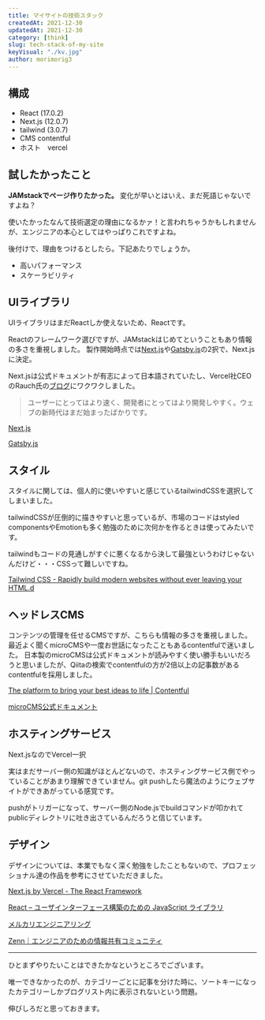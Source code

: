 ```yaml
---
title: マイサイトの技術スタック
createdAt: 2021-12-30
updatedAt: 2021-12-30
category: [think]
slug: tech-stack-of-my-site
keyVisual: "./kv.jpg"
author: morimorig3
---
```


## 構成

- React (17.0.2)
- Next.js (12.0.7)
- tailwind (3.0.7)
- CMS contentful
- ホスト　vercel

## 試したかったこと

**JAMstackでページ作りたかった。** 変化が早いとはいえ、まだ死語じゃないですよね？

使いたかったなんて技術選定の理由になるかァ！と言われちゃうかもしれませんが、エンジニアの本心としてはやっぱりこれですよね。

後付けで、理由をつけるとしたら。下記あたりでしょうか。

- 高いパフォーマンス
- スケーラビリティ

## UIライブラリ

UIライブラリはまだReactしか使えないため、Reactです。

Reactのフレームワーク選びですが、JAMstackはじめてということもあり情報の多さを重視しました。
製作開始時点では[Next.js](https://nextjs.org/ "Next.js")や[Gatsby.js](https://www.gatsbyjs.com/ "gatsby.js")の2択で、Next.jsに決定。

Next.jsは公式ドキュメントが有志によって日本語されていたし、Vercel社CEOのRauch氏の[ブログ](https://rauchg.com/ja/2020/vercel)にワクワクしました。

>ユーザーにとってはより速く、開発者にとってはより開発しやすく。ウェブの新時代はまだ始まったばかりです。

[Next.js](https://nextjs.org/)

[Gatsby.js](https://www.gatsbyjs.com/)

## スタイル

スタイルに関しては、個人的に使いやすいと感じているtailwindCSSを選択してしまいました。

tailwindCSSが圧倒的に描きやすいと思っているが、市場のコードはstyled componentsやEmotionも多く勉強のために次何かを作るときは使ってみたいです。

tailwindもコードの見通しがすぐに悪くなるから決して最強というわけじゃないんだけど・・・CSSって難しいですね。

[Tailwind CSS - Rapidly build modern websites without ever leaving your HTML.d](https://tailwindcss.com/)

## ヘッドレスCMS

コンテンツの管理を任せるCMSですが、こちらも情報の多さを重視しました。最近よく聞くmicroCMSや一度お世話になったこともあるcontentfulで迷いました。
日本製のmicroCMSは公式ドキュメントが読みやすく使い勝手もいいだろうと思いましたが、Qiitaの検索でcontentfulの方が2倍以上の記事数があるcontentfulを採用しました。

[The platform to bring your best ideas to life | Contentful](https://www.contentful.com/)

[microCMS公式ドキュメント](https://document.microcms.io/)

## ホスティングサービス

Next.jsなのでVercel一択

実はまだサーバー側の知識がほとんどないので、ホスティングサービス側でやっていることがあまり理解できていません。git pushしたら魔法のようにウェブサイトができあがっている感覚です。

pushがトリガーになって、サーバー側のNode.jsでbuildコマンドが叩かれてpublicディレクトリに吐き出さているんだろうと信じています。

## デザイン

デザインについては、本業でもなく深く勉強をしたこともないので、プロフェッショナル達の作品を参考にさせていただきました。

[Next.js by Vercel - The React Framework](https://nextjs.org/)

[React – ユーザインターフェース構築のための JavaScript ライブラリ](https://ja.reactjs.org/)

[メルカリエンジニアリング](https://engineering.mercari.com/)

[Zenn｜エンジニアのための情報共有コミュニティ](https://zenn.dev/)

---
ひとまずやりたいことはできたかなというところでございます。

唯一できなかったのが、カテゴリーごとに記事を分けた時に、ソートキーになったカテゴリーしかブログリスト内に表示されないという問題。

伸びしろだと思っておきます。